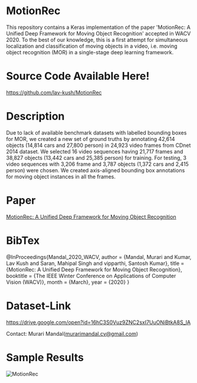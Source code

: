 # MotionRec
This repository contains a Keras implementation of the paper 'MotionRec: A Unified Deep Framework for Moving Object Recognition' accepted in WACV 2020. To the best of our knowledge, this is a first attempt for simultaneous localization and classification of moving objects in a video, i.e. moving object recognition (MOR) in a single-stage deep learning framework.

# Source Code Available Here!
https://github.com/lav-kush/MotionRec

# Description
Due to lack of available benchmark datasets with labelled bounding boxes for MOR, we created a new set of ground truths by annotating 42,614 objects (14,814 cars and 27,800 person) in 24,923 video frames from CDnet 2014 dataset. We selected 16 video sequences having
21,717 frames and 38,827 objects (13,442 cars and 25,385 person) for training. For testing, 3 video sequences with 3,206 frame and 3,787 objects (1,372 cars and 2,415 person) were chosen. We created axis-aligned bounding box annotations for moving object instances in all the
frames.

# Paper
[MotionRec: A Unified Deep Framework for Moving Object Recognition](http://openaccess.thecvf.com/content_WACV_2020/html/Mandal_MotionRec_A_Unified_Deep_Framework_for_Moving_Object_Recognition_WACV_2020_paper.html)

# BibTex
@InProceedings{Mandal_2020_WACV,
author = {Mandal, Murari and Kumar, Lav Kush and Saran, Mahipal Singh and vipparthi, Santosh Kumar},
title = {MotionRec: A Unified Deep Framework for Moving Object Recognition},
booktitle = {The IEEE Winter Conference on Applications of Computer Vision (WACV)},
month = {March},
year = {2020}
}

# Dataset-Link
https://drive.google.com/open?id=16hC3S0Vuz9ZNC2sxI7UuONiBtkA8S_lA

Contact: Murari Mandal(murarimandal.cv@gmail.com)

# Sample Results
![MotionRec](/qualitative_results_400x600_25fps.gif)
